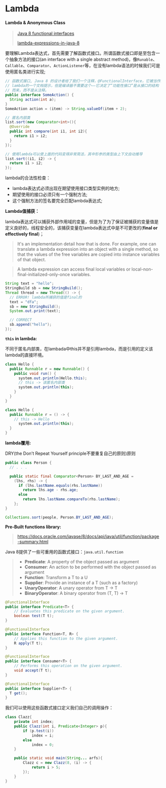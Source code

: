 # Lambda

#### Lambda & Anonymous Class

> [Java 8 functional interfaces](https://www.oreilly.com/learning/java-8-functional-interfaces)
> 
> [lambda-expressions-in-java-8](http://www.drdobbs.com/jvm/lambda-expressions-in-java-8/240166764?pgno=3)

要理解Lambda表达式，首先需要了解函数式接口。所谓函数式接口即是至包含一个抽象方法的接口(an interface with a single abstract method)，像`Runable`、`Callable`、`Comparator`、`ActionListener`等，在没有lambda语法的时候我们可是使用匿名类进行实现;

```java
// 函数式接口, Java 8 的设计者给了我们一个注释，@FunctionalInterface，它被当作接口使用 
// lambda的一个文档提示，但是编译器不需要这个——它决定了”功能性接口”是从接口的结构（单方法接口）
// 而来，而不是从注释。
public interface SomeAction() {
  String action(int a);
}
SomeAction action = (item) -> String.valueOf(item + 2);

// 匿名内部类
list.sort(new Comparator<int>(){
  @Override
  public int compare(int i1, int i2){
    return i1 > i2;
  }
});

// 使用lambda可以使上面的代码变得非常简洁，其中形参的类型由上下文自动推导
list.sort((i1, i2) -> {
  return i1 > i2;
});
```

lambda的合法性检查：

- lambda表达式必须出现在期望使用接口类型实例的地方;
- 期望使用的接口必须只有一个强制方法;
- 这个强制方法的签名要完全匹配lambda表达式;

**Lambda值捕获：**

lambda表达式可以捕获外部作用域的变量，但是为了为了保证被捕获的变量值是定义良好的，线程安全的，该捕获变量在lambda表达式中是不可更改的(**final or effectively final**)；

> It's an implementation detail how that is done. For example, one can translate a lambda expression into an object with a single method, so that the values of the free variables are copied into instance variables of that object.

> A lambda expression can access final local variables or local-non-final-initialized-only-once variables.

```java
String text = "hello";
StringBuild sb = new StringBuild();
Thread thread = new Thread(() -> {
  // ERROR! lambda所捕获的值是final的
  text = "dfa";
  sb = new StringBuild();
  System.out.print(text);

  // CORRECT
  sb.append("hello");
});
```

**`this` in lambda:**

不同于匿名内部类，在lambada中this并不是引用lambda，而是引用的定义该lambda的直接环境。

```java
class Hello {
  public Runnable r = new Runnable() {
    public void run() {
      system.out.println(Hello.this);
      // this -> 该匿名内部类
      system.out.println(this);
    }
  }
}

class Hello {
  public Runnable r = () -> {
    // this -> Hello
      system.out.println(this);
  }
}
```

**lambda覆用:**

DRY(the Don’t Repeat Yourself principle不要重复自己的原则)原则

```java
public class Person {
  // . . .

  public static final Comparator<Person> BY_LAST_AND_AGE =
    (lhs, rhs) -> {
      if (lhs.lastName.equals(rhs.lastName))
        return lhs.age - rhs.age;
      else
        return lhs.lastName.compareTo(rhs.lastName);
    };
}

Collections.sort(people, Person.BY_LAST_AND_AGE);
```

**Pre-Built functions library:**

> https://docs.oracle.com/javase/8/docs/api/java/util/function/package-summary.html

Java 8提供了一些可重用的函数式接口：`java.util.function`

> - **Predicate**: A property of the object passed as argument
> - **Consumer**: An action to be performed with the object passed as argument
> - **Function**: Transform a T to a U
> - **Supplier**: Provide an instance of a T (such as a factory)
> - **UnaryOperator**: A unary operator from T -> T
> - **BinaryOperator**: A binary operator from (T, T) -> T

```java
@FunctionalInterface
public interface Predicate<T> {
    // Evaluates this predicate on the given argument.
    boolean test(T t);
}

@FunctionalInterface
public interface Function<T, R> {
    // Applies this function to the given argument.
    R apply(T t);
}

@FunctionalInterface
public interface Consumer<T> {
    // Performs this operation on the given argument.
    void accept(T t);
}

@FunctionalInterface
public interface Supplier<T> {
  T get();
}
```

我们可以使用这些函数式接口定义我们自己的调用操作：

```java
class Clazz{
    private int index;
    public Clazz(int i, Predicate<Integer> p){
        if (p.test(i))
            index = i;
        else
            index = 0;
    }

    public static void main(String... arfs){
        Clazz c = new Clazz(8, (i) -> {
            return i > 5;
        });
    }
}
```

